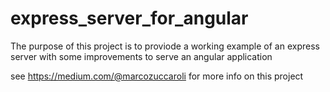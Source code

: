 # express_server_for_angular
The purpose of this project is to proviode a working example of an express server 
with some improvements to serve an angular application

see https://medium.com/@marcozuccaroli for more info on this project
